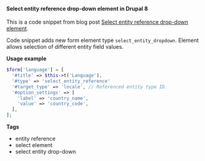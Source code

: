 #### Select entity reference drop-down element in Drupal 8
This is a code snippet from blog post [Select entity reference drop-down element](http://borutpiletic.com/article/select-entity-reference-drop-down-element).

Code snippet adds new form element type `select_entity_dropdown`. Element allows selection of 
different entity field values. 

**Usage example**
```php
$form['language'] = [
  '#title' => $this->t('Language'),
  '#type' => 'select_entity_reference'
  '#target_type' => 'locale', // Referenced entity type ID.
  '#option_settings' => [
    'label' => 'country_name',
    'value' => 'country_code',
  ],
];
```

**Tags**
- entity reference
- select element
- select entity drop-down